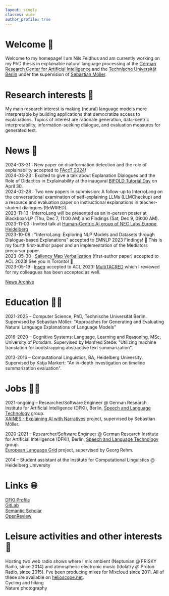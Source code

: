 ```yaml
---
layout: single
classes: wide
author_profile: true
---
```


# Welcome 👋
Welcome to my homepage! I am Nils Feldhus and am currently working on my PhD thesis in explainable natural language processing at the [German Research Center for Artificial Intelligence](https://www.dfki.de/en/web/research/research-departments/speech-and-language-technology) and the [Technische Universität Berlin](https://www.tu.berlin/en/) under the supervision of [Sebastian Möller](https://www.qu.tu-berlin.de/menue/team/professur/parameter/en/).

# Research interests 👀
My main research interest is making (neural) language models more interpretable by building applications that democratize access to explanations. Topics of interest are rationale generation, data-centric interpretability, information-seeking dialogue, and evaluation measures for generated text.  

# News 🤩  
2024-03-31 : New paper on disinformation detection and the role of explainability accepted to [FAccT 2024](https://facctconference.org/2024/)!  
2024-03-23 : Excited to give a talk about Explanation Dialogues and the Role of Didactics in Explainability at the inaugural [BIFOLD Tutorial Day](https://www.bifold.berlin/news-events/events/tutorial-day-foundation-models) on April 30.  
2024-02-28 : Two new papers in submission: A follow-up to InterroLang on the conversational examination of self-explaining LLMs (LLMCheckup) and a resource and evaluation paper on instructional explanations in teacher-student dialogues (ReWIRED).  
2023-11-13 : InterroLang will be presented as an in-person poster at BlackboxNLP (Thu, Dec 7, 11:00 AM) and Findings (Sat, Dec 9, 09:00 AM).  
2023-11-03 : Invited talk at [Human-Centric AI group of NEC Labs Europe, Heidelberg](https://www.neclab.eu/research-areas/data-science/human-centric-ai)  
2023-10-08 : "InterroLang: Exploring NLP Models and Datasets through Dialogue-based Explanations" accepted to EMNLP 2023 Findings! 🦁 This is my fourth first-author paper and an implementation of the Mediators precursor paper.  
2023-05-30 : [Saliency Map Verbalization](https://arxiv.org/abs/2210.07222) (first-author paper) accepted to ACL 2023! See you in Toronto! 🍁  
2023-05-19 : [Inseq](https://gsarti.com/project/inseq/) accepted to ACL 2023!   [MultiTACRED](https://arxiv.org/abs/2305.04582) which I reviewed for my colleagues has been accepted as well.  

[News Archive](old_news.md)



# Education 👨‍🎓
2021-2025 – Computer Science, PhD, Technische Universität Berlin. Supervised by Sebastian Möller: "Approaches for Generating and Evaluating Natural Language Explanations of Language Models"  

2016-2020 – Cognitive Systems: Language, Learning and Reasoning, MSc, University of Potsdam. Supervised by Manfred Stede: "Utilizing machine translation for bootstrapping abstractive text summarization".  

2013-2016 – Computational Linguistics, BA, Heidelberg University. Supervised by Katja Markert: "An in-depth investigation on timeline summarization evaluation".  

# Jobs 👨‍💼
2021-ongoing – Researcher/Software Engineer @ German Research Institute for Artificial Intelligence (DFKI), Berlin, [Speech and Language Technology](https://www.dfki.de/en/web/research/research-departments/speech-and-language-technology/) group.  
[XAINES - Explaining AI with Narratives](https://www.dfki.de/en/web/research/projects-and-publications/projects-overview/project/xaines) project, supervised by Sebastian Möller.  

2020-2021 – Researcher/Software Engineer @ German Research Institute for Artificial Intelligence (DFKI), Berlin, [Speech and Language Technology](https://www.dfki.de/en/web/research/research-departments/speech-and-language-technology/) group.  
[European Language Grid](https://live.european-language-grid.eu/) project, supervised by Georg Rehm.  

2014 – Student assistant at the Institute for Computational Linguistics @ Heidelberg University  


# Links 🌐
[DFKI Profile](https://www.dfki.de/en/web/about-us/employee/person/nife02)  
[GitLab](https://gitlab.com/nfel)  
[Semantic Scholar](https://www.semanticscholar.org/author/Nils-Feldhus/1641658310)  
[OpenReview](https://openreview.net/profile?id=~Nils_Feldhus1)  


# Leisure activities and other interests 🎵
Hosting two web radio shows where I mix ambient (Neptunian @ FRISKY Radio, since 2014) and atmospheric electronic music (Idolatry @ Proton Radio, since 2015). I've been producing mixes for Mixcloud since 2011. All of these are available on [helioscope.net](https://helioscope.net/).  
Cycling and hiking  
Nature photography  
